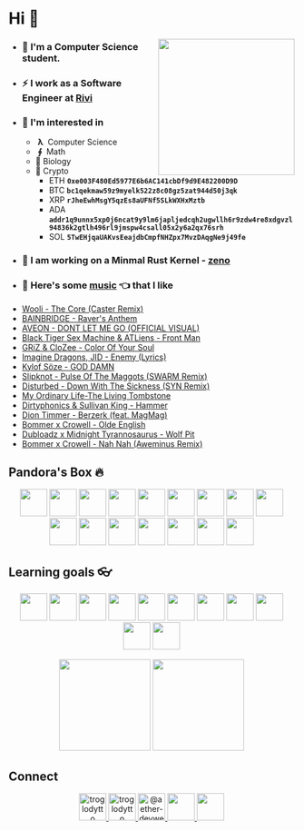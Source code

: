 # Hi 👋

<img align='right' src="https://cutt.ly/lnfmbqL" width="240">

- ### **🏫 I'm a Computer Science student.**
- ### ⚡ **I work as a Software Engineer at [Rivi](https://rivi.co/)**
- ### 🤔 **I'm interested in**
    - &nbsp;**λ**&nbsp; Computer Science
    - &nbsp;**∮**&nbsp; Math
    - 🧠 Biology
    - 🔑 Crypto 
        - ETH **`0xe003F480Ed5977E6b6AC141cbDf9d9E482200D9D`**
        - BTC **`bc1qekmaw59z9myelk522z8c08gz5zat944d50j3qk`**
        - XRP **`rJheEwhMsgY5qzEs8aUFNf5SLkWXHxMztb`**
        - ADA **`addr1q9unnx5xp0j6ncat9y9lm6japljedcqh2ugwllh6r9zdw4re8xdgvzl94836k2gtlh496rl9jmspw4csall05x2y6a2qx76srh`**
        - SOL **`5TwEHjqaUAKvsEeajdbCmpfNHZpx7MvzDAqgNe9j49fe`**
- ### 🦄 **I am working on a Minmal Rust Kernel - [zeno](https://github.com/aether-devweb/zeno)**
- ### 🎵 **Here's some [music](https://youtube.com/playlist?list=PLuWs5sMPaxNj2aS1MtLMgcUsNuldIeynG) 👈 that I like**
    <!-- BLOG-POST-LIST:START -->
- [Wooli - The Core &lpar;Caster Remix&rpar;](https://www.youtube.com/watch?v=DoSwn_LE-0Y)
- [BAINBRIDGE - Raver&#39;s Anthem](https://www.youtube.com/watch?v=1aULNaN2YNA)
- [AVEON - DONT LET ME GO &lpar;OFFICIAL VISUAL&rpar;](https://www.youtube.com/watch?v=RKxJp57GANg)
- [Black Tiger Sex Machine &amp; ATLiens - Front Man](https://www.youtube.com/watch?v=06t-xFodC9k)
- [GRiZ &amp; CloZee - Color Of Your Soul](https://www.youtube.com/watch?v=vgSVHDNG_Ug)
- [Imagine Dragons, JID - Enemy &lpar;Lyrics&rpar;](https://www.youtube.com/watch?v=QOQlBgKxc5w)
- [Kylof Söze - GOD DAMN](https://www.youtube.com/watch?v=gB5jHsOg8PI)
- [Slipknot - Pulse Of The Maggots &lpar;SWARM Remix&rpar;](https://www.youtube.com/watch?v=nZeJw44ZwYg)
- [Disturbed - Down With The Sickness &lpar;SYN Remix&rpar;](https://www.youtube.com/watch?v=WELjsTlTnX4)
- [My Ordinary Life-The Living Tombstone](https://www.youtube.com/watch?v=9Zj0JOHJR-s)
- [Dirtyphonics &amp; Sullivan King - Hammer](https://www.youtube.com/watch?v=L1nLE7xjBCg)
- [Dion Timmer - Berzerk &lpar;feat. MagMag&rpar;](https://www.youtube.com/watch?v=P4iwB8KeTbw)
- [Bommer x Crowell - Olde English](https://www.youtube.com/watch?v=-Tjiz7GfJps)
- [Dubloadz x Midnight Tyrannosaurus - Wolf Pit](https://www.youtube.com/watch?v=fJM7Vvngf5k)
- [Bommer x Crowell - Nah Nah &lpar;Aweminus Remix&rpar;](https://www.youtube.com/watch?v=vdNTfwcC7Gg)
<!-- BLOG-POST-LIST:END -->

## Pandora's Box 🔥

<p align="center">
    <img height="48" width="48" src="https://cutt.ly/qhUXKYp" />
    <img height="48" width="48" src="https://cutt.ly/phUXVJx" />
    <img height="48" width="48" src="https://cutt.ly/1hUX1az" />
    <img height="48" width="48" src="https://cutt.ly/BvOKUon" />
    <img height="48" width="48" src="https://cutt.ly/0vOK6Xf" />
    <img height="48" width="48" src="https://cutt.ly/DhUX4hd" />
    <img height="48" width="48" src="https://cutt.ly/xhUCyFt" />
    <img height="48" width="48" src="https://cutt.ly/ohUXfm2" />
    <img height="48" width="48" src="https://cutt.ly/dhUZ9V9" />
    <img height="48" width="48" src="/Docker.svg" />
    <img height="48" width="48" src="https://www.vectorlogo.zone/logos/mysql/mysql-icon.svg" />
    <img height="48" width="48" src="https://www.vectorlogo.zone/logos/postgresql/postgresql-icon.svg" />
    <img height="48" width="48" src="https://www.vectorlogo.zone/logos/mongodb/mongodb-icon.svg" />
    <img height="48" width="48" src="https://www.vectorlogo.zone/logos/google_cloud/google_cloud-icon.svg" />
    <img height="48" width="48" src="https://www.vectorlogo.zone/logos/graphql/graphql-icon.svg" />
    <img height="48" width="48" src="https://www.vectorlogo.zone/logos/ethereum/ethereum-icon.svg" />    
</p>


## Learning goals 👓

<p align="center">
    <img height="48" width="48" src="https://cutt.ly/kvOLjhg" />
    <img height="48" width="48" src="https://cutt.ly/DhUXg0n" />
    <img height="48" width="48" src="https://www.vectorlogo.zone/logos/android/android-icon.svg" />
    <img height="48" width="48" src="https://cutt.ly/ohUXkQ6" />
    <img height="48" width="48" src="https://www.vectorlogo.zone/logos/kotlinlang/kotlinlang-icon.svg" />
    <img height="48" width="48" src="https://cutt.ly/jmyM6jn" />
    <img height="48" width="48" src="/Phoenix.svg" />
    <img height="48" width="48" src="https://www.vectorlogo.zone/logos/elixir-lang/elixir-lang-icon.svg" />
    <img height="48" width="48" src="https://www.vectorlogo.zone/logos/firebase/firebase-icon.svg" />
    <img height="48" width="48" src="https://graphql-engine-cdn.hasura.io/img/hasura_icon_black.svg" />
    <img height="48" width="48" src="https://www.vectorlogo.zone/logos/kubernetes/kubernetes-icon.svg" />
</p>


<p align="center">
<img height="161" src="https://github-readme-stats.vercel.app/api?username=troglodytto&count_private=true&show_icons=true&hide=issues&theme=vue&custom_title=My%20Github%20Stats&border_color=41b883&border_radius=16"></img>
<img height="161" src="https://github-readme-stats.vercel.app/api/top-langs?username=troglodytto&show_icons=true&locale=en&layout=compact&hide=php,html,scss&theme=vue&border_color=41b883&border_radius=16"></img>
</p>

## Connect
<p align="center">
  <a href="https://twitter.com/troglodytto" target="blank">
    <img src="https://cutt.ly/mnfmrxh" alt="troglodytto" height="48" />
  </a>
  <a href="https://instagram.com/troglodytto" target="blank">
    <img src="https://cutt.ly/CnfmoSv" alt="troglodytto" height="48" />
  </a>
  <a href="https://medium.com/@troglodytto" target="blank">
    <img src="https://cutt.ly/gnfmabL" alt="@aether-devweb" height="48" />
  </a>
  <a href="https://dev.to/troglodytto">
    <img src="https://d2fltix0v2e0sb.cloudfront.net/dev-rainbow.svg" height="48" />
  <a/>
  <a href="https://gitlab.com/troglodytto">
    <img src="https://www.vectorlogo.zone/logos/gitlab/gitlab-icon.svg" height="48" />
  <a/>
</p>
